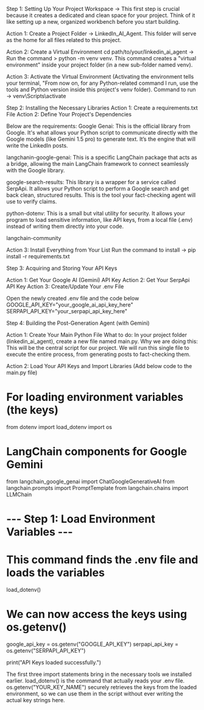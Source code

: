 Step 1: Setting Up Your Project Workspace -> This first step is crucial because it creates a dedicated and clean space for your project. 
Think of it like setting up a new, organized workbench before you start building.

Action 1: Create a Project Folder -> LinkedIn_AI_Agent.
This folder will serve as the home for all files related to this project.

Action 2: Create a Virtual Environment cd path/to/your/linkedin_ai_agent -> Run the command > python -m venv venv. 
This command creates a "virtual environment" inside your project folder (in a new sub-folder named venv).

Action 3: Activate the Virtual Environment (Activating the environment tells your terminal, "From now on, for any Python-related command I run, use the tools and Python version inside this project's venv folder). Command to run -> venv\Scripts\activate

Step 2: Installing the Necessary Libraries 
Action 1: Create a requirements.txt File 
Action 2: Define Your Project's Dependencies

Below are the requirements:
Google Genai: This is the official library from Google. It's what allows your Python script to communicate directly with the Google models (like Gemini 1.5 pro) to generate text. It’s the engine that will write the LinkedIn posts.

langchanin-google-genai: This is a specific LangChain package that acts as a bridge, allowing the main LangChain framework to connect seamlessly with the Google library.

google-search-results: This library is a wrapper for a service called SerpApi. It allows your Python script to perform a Google search and get back clean, structured results. This is the tool your fact-checking agent will use to verify claims.

python-dotenv: This is a small but vital utility for security. It allows your program to load sensitive information, like API keys, from a local file (.env) instead of writing them directly into your code. 

langchain-community

Action 3: Install Everything from Your List
Run the command to install -> pip install -r requirements.txt


Step 3: Acquiring and Storing Your API Keys

Action 1: Get Your Google AI (Gemini) API Key
Action 2: Get Your SerpApi API Key
Action 3: Create/Update Your .env File

Open the newly created .env file and the code below
GOOGLE_API_KEY="your_google_ai_api_key_here"
SERPAPI_API_KEY="your_serpapi_api_key_here"


Step 4: Building the Post-Generation Agent (with Gemini)

Action 1: Create Your Main Python File
What to do: In your project folder (linkedin_ai_agent), create a new file named main.py.
Why we are doing this: This will be the central script for our project. We will run this single file to execute the entire process, from generating posts to fact-checking them.


Action 2: Load Your API Keys and Import Libraries (Add below code to the main.py file)

# For loading environment variables (the keys)
from dotenv import load_dotenv
import os

# LangChain components for Google Gemini
from langchain_google_genai import ChatGoogleGenerativeAI
from langchain.prompts import PromptTemplate
from langchain.chains import LLMChain

# --- Step 1: Load Environment Variables ---
# This command finds the .env file and loads the variables
load_dotenv()

# We can now access the keys using os.getenv()
google_api_key = os.getenv("GOOGLE_API_KEY")
serpapi_api_key = os.getenv("SERPAPI_API_KEY")

print("API Keys loaded successfully.")

The first three import statements bring in the necessary tools we installed earlier.
load_dotenv() is the command that actually reads your .env file.
os.getenv("YOUR_KEY_NAME") securely retrieves the keys from the loaded environment, so we can use them in the script without ever writing the actual key strings here.

